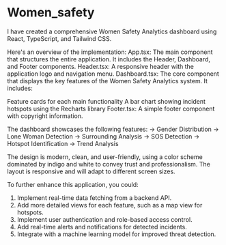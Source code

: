 # Women_safety
I have created a comprehensive Women Safety Analytics dashboard using React, TypeScript, and Tailwind CSS. 

Here's an overview of the implementation:
App.tsx: The main component that structures the entire application. It includes the Header, Dashboard, and Footer components.
Header.tsx: A responsive header with the application logo and navigation menu.
Dashboard.tsx: The core component that displays the key features of the Women Safety Analytics system. It includes:

Feature cards for each main functionality
A bar chart showing incident hotspots using the Recharts library
Footer.tsx: A simple footer component with copyright information.

The dashboard showcases the following features:
-> Gender Distribution
-> Lone Woman Detection
-> Surrounding Analysis
-> SOS Detection
-> Hotspot Identification
-> Trend Analysis

The design is modern, clean, and user-friendly, using a color scheme dominated by indigo and white to convey trust and professionalism. 
The layout is responsive and will adapt to different screen sizes.

To further enhance this application, you could:
1. Implement real-time data fetching from a backend API.
2. Add more detailed views for each feature, such as a map view for hotspots.
3. Implement user authentication and role-based access control.
4. Add real-time alerts and notifications for detected incidents.
5. Integrate with a machine learning model for improved threat detection.
